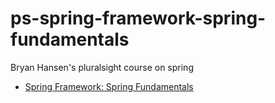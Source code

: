 # ps-spring-framework-spring-fundamentals
Bryan Hansen's pluralsight course on spring

* [Spring Framework: Spring Fundamentals](https://app.pluralsight.com/library/courses/spring-framework-spring-fundamentals/table-of-contents)
